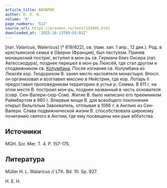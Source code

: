 ```yaml
---
article_title: ВАЛАРИХ
author: Н. Е. Н.
volume: '6'
page_numbers: '512'
source_url: https://pravenc.ru/text/153895.html
downloaded_at: '2025-10-13T09:55:01Z'
---
```


[лат. Valaricus, Walericus] († 619/622), св. (пам. зап. 1 апр., 12 дек.). Род. в крестьянской семье в Оверни (Франция), был пастухом. Приняв монашеский постриг, вступил в мон-рь св. Германа близ Оксера (лат. Автессиодура), позднее перешел в мон-рь Люксёй, где стал другом и сподвижником св. [Колумбана](https://pravenc.ru/text/Колумбан.html). После изгнания св. Колумбана из Люксёя кор. Теодорихом В. занял место настоятеля монастыря. Впосл. он организовал и возглавил миссию в Нейстрии, где кор. Лотарь II предоставил проповедникам территорию в устье р. Сомма. В 611 г. на этом месте В. построил мон-рь, позднее названный в честь основателя (совр. Сен-Валери-сюр-Сом). Житие В. было написано его преемником Раймбертом в 660 г. Впервые мощи В. для всеобщего поклонения открыл Вильгельм Завоеватель, отплывая в 1066 г. в Англию из Сен-Валери. Слава подвижнической жизни В. способствовала широкому почитанию святого в Англии, где ему посвящены нек-рые аббатства.

## Источники

MGH. Scr. Mer. T. 4. P. 157-175.

## Литература

Müller H. L. Walaricus // LTK. Bd. 10. Sp. 927.

Н. Е. Н.
